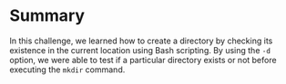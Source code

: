 # Summary

In this challenge, we learned how to create a directory by checking its existence in the current location using Bash scripting. By using the `-d` option, we were able to test if a particular directory exists or not before executing the `mkdir` command.

